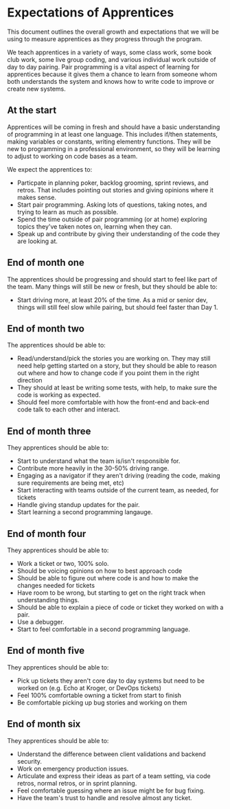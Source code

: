 # Expectations of Apprentices

This document outlines the overall growth and expectations that we will be using to measure apprentices as they progress through the program.

We teach apprentices in a variety of ways, some class work, some book club work, some live group coding, and various individual work outside of day to day pairing. Pair programming is a vital aspect of learning for apprentices because it gives them a chance to learn from someone whom both understands the system and knows how to write code to improve or create new systems.

## At the start

Apprentices will be coming in fresh and should have a basic understanding of programming in at least one language. This includes if/then statements, making variables or constants, writing elementry functions. They will be new to programming in a professional environment, so they will be learning to adjust to working on code bases as a team.

We expect the apprentices to:

* Particpate in planning poker, backlog grooming, sprint reviews, and retros. That includes pointing out stories and giving opinions where it makes sense.
* Start pair programming. Asking lots of questions, taking notes, and trying to learn as much as possible.
* Spend the time outside of pair programming (or at home) exploring topics they've taken notes on, learning when they can.
* Speak up and contribute by giving their understanding of the code they are looking at.

## End of month one

The apprentices should be progressing and should start to feel like part of the team. Many things will still be new or fresh, but they should be able to:

* Start driving more, at least 20% of the time. As a mid or senior dev, things will still feel slow while pairing, but should feel faster than Day 1.

## End of month two

The apprentices should be able to:

* Read/understand/pick the stories you are working on. They may still need help getting started on a story, but they should be able to reason out where and how to change code if you point them in the right direction
* They should at least be writing some tests, with help, to make sure the code is working as expected.
* Should feel more comfortable with how the front-end and back-end code talk to each other and interact.

## End of month three

They apprentices should be able to:

* Start to understand what the team is/isn't responsible for.
* Contribute more heavily in the 30-50% driving range.
* Engaging as a navigator if they aren't driving (reading the code, making sure requirements are being met, etc)
* Start interacting with teams outside of the current team, as needed, for tickets
* Handle giving standup updates for the pair.
* Start learning a second programming langauge.

## End of month four

They apprentices should be able to:

* Work a ticket or two, 100% solo.
* Should be voicing opinions on how to best approach code
* Should be able to figure out where code is and how to make the changes needed for tickets
* Have room to be wrong, but starting to get on the right track when understanding things.
* Should be able to explain a piece of code or ticket they worked on with a pair.
* Use a debugger.
* Start to feel comfortable in a second programming language.

## End of month five

They apprentices should be able to:

* Pick up tickets they aren't core day to day systems but need to be worked on (e.g. Echo at Kroger, or DevOps tickets)
* Feel 100% comfortable owning a ticket from start to finish
* Be comfortable picking up bug stories and working on them

## End of month six

They apprentices should be able to:

* Understand the difference between client validations and backend security.
* Work on emergency production issues.
* Articulate and express their ideas as part of a team setting, via code retros, normal retros, or in sprint planning.
* Feel comfortable guessing where an issue might be for bug fixing.
* Have the team's trust to handle and resolve almost any ticket.

